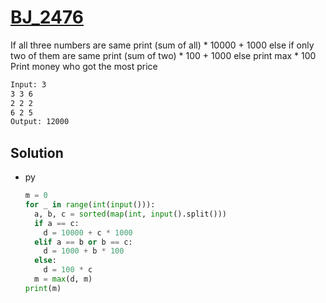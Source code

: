 # [BJ_2476](https://acmicpc.net/problem/2476)

If all three numbers are same print (sum of all) * 10000 + 1000
else if only two of them are same print (sum of two) * 100 + 1000
else print max * 100
Print money who got the most price

```txt
Input: 3
3 3 6
2 2 2
6 2 5
Output: 12000
```

## Solution

* py

  ```py
  m = 0
  for _ in range(int(input())):
    a, b, c = sorted(map(int, input().split()))
    if a == c:
      d = 10000 + c * 1000
    elif a == b or b == c:
      d = 1000 + b * 100
    else:
      d = 100 * c
    m = max(d, m)
  print(m)
  ```
